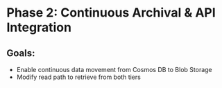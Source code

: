 # Phase 2: Continuous Archival & API Integration

## Goals:
- Enable continuous data movement from Cosmos DB to Blob Storage
- Modify read path to retrieve from both tiers